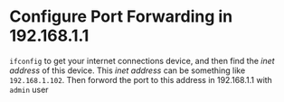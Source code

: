 # Configure Port Forwarding in 192.168.1.1
`ifconfig` to get your internet connections device, and then find the *inet address* of this device. This *inet address* can be something like `192.168.1.102`. Then forword the port to this address in 192.168.1.1 with `admin` user

